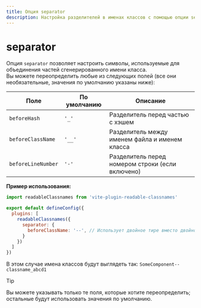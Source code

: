 ```yaml
---
title: Опция separator
description: Настройка разделителей в именах классов с помощью опции separator и примеры использования.
---
```


# separator

Опция `separator` позволяет настроить символы, используемые для объединения частей сгенерированного имени класса.  
Вы можете переопределить любые из следующих полей (все они необязательные, значения по умолчанию указаны ниже):

| Поле                | По умолчанию | Описание                                             |
|---------------------|--------------|------------------------------------------------------|
| `beforeHash`        | `'_'`        | Разделитель перед частью с хэшем                     |
| `beforeClassName`   | `'__'`       | Разделитель между именем файла и именем класса       |
| `beforeLineNumber`  | `'-'`        | Разделитель перед номером строки (если включено)     |

**Пример использования:**
```js
import readableClassnames from 'vite-plugin-readable-classnames'

export default defineConfig({
  plugins: [
    readableClassnames({
      separator: {
        beforeClassName: '--', // Использует двойное тире вместо двойного подчёркивания
      }
    })
  ]
})
```

В этом случае имена классов будут выглядеть так:
`SomeComponent--classname_abcd1`

> [!TIP]
> Вы можете указывать только те поля, которые хотите переопределить; остальные будут использовать значения по умолчанию.